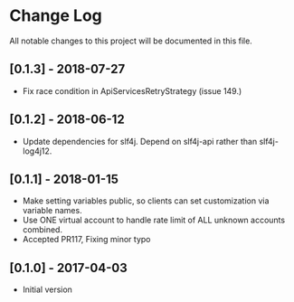 # Change Log
All notable changes to this project will be documented in this file.

## [0.1.3] - 2018-07-27
- Fix race condition in ApiServicesRetryStrategy (issue 149.)

## [0.1.2] - 2018-06-12
- Update dependencies for slf4j. Depend on slf4j-api rather than slf4j-log4j12.

## [0.1.1] - 2018-01-15
- Make setting variables public, so clients can set customization via variable names.
- Use ONE virtual account to handle rate limit of ALL unknown accounts combined.
- Accepted PR117, Fixing minor typo

## [0.1.0] - 2017-04-03
- Initial version
